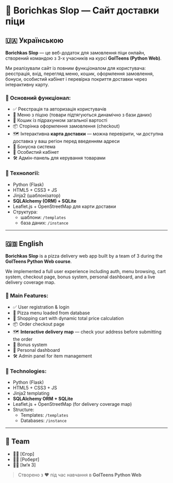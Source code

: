 # 🍕 Borichkas Slop — Сайт доставки піци

## 🇺🇦 Українською

**Borichkas Slop** — це веб-додаток для замовлення піци онлайн, створений командою з 3-х учасників на курсі **GoITeens (Python Web)**.

Ми реалізували сайт із повним функціоналом для користувача: реєстрація, вхід, перегляд меню, кошик, оформлення замовлення, бонуси, особистий кабінет і перевірка покриття доставки через інтерактивну карту.

### 🚀 Основний функціонал:
- ✅ Реєстрація та авторизація користувачів
- 🍕 Меню з піцою (товари підтягуються динамічно з бази даних)
- 🛒 Кошик із підрахунком загальної вартості
- 📦 Сторінка оформлення замовлення (checkout)
- 🗺 Інтерактивна **карта доставки** — можна перевірити, чи доступна доставка у ваш регіон перед введенням адреси
- 🎁 Бонусна система
- 👤 Особистий кабінет
- 🛠 Адмін-панель для керування товарами

### 🧠 Технології:
- Python (Flask)
- HTML5 + CSS3 + JS
- Jinja2 (шаблонізатор)
- **SQLAlchemy (ORM) + SQLite**
- Leaflet.js + OpenStreetMap для карти доставки
- Структура:
  - шаблони: `/templates`
  - база даних: `/instance`

---

## 🇬🇧 English

**Borichkas Slop** is a pizza delivery web app built by a team of 3 during the **GoITeens Python Web course**.

We implemented a full user experience including auth, menu browsing, cart system, checkout page, bonus system, personal dashboard, and a live delivery coverage map.

### 🚀 Main Features:
- ✅ User registration & login
- 🍕 Pizza menu loaded from database
- 🛒 Shopping cart with dynamic total price calculation
- 📦 Order checkout page
- 🗺 **Interactive delivery map** — check your address before submitting the order
- 🎁 Bonus system
- 👤 Personal dashboard
- 🛠 Admin panel for item management

### 🧠 Technologies:
- Python (Flask)
- HTML5 + CSS3 + JS
- Jinja2 templating
- **SQLAlchemy ORM + SQLite**
- Leaflet.js + OpenStreetMap (for delivery coverage map)
- Structure:
  - Templates: `/templates`
  - Databases: `/instance`

---

## 👥 Team
- 🧑‍💻 [Єгор]
- 👩‍💻 [Роберт]
- 🧑‍💻 [Ім’я 3]

> Створено з ❤️ під час навчання в **GoITeens Python Web**
